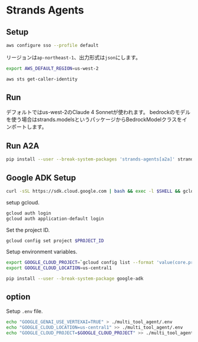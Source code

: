# Strands Agents

## Setup

```bash
aws configure sso --profile default
```

リージョンは`ap-northeast-1`、出力形式は`json`にします。

```bash
export AWS_DEFAULT_REGION=us-west-2
```

```bash
aws sts get-caller-identity
```

## Run

デフォルトではus-west-2のClaude 4 Sonnetが使われます。
bedrockのモデルを使う場合はstrands.modelsというパッケージからBedrockModelクラスをインポートします。

## Run A2A

```bash
pip install --user --break-system-packages 'strands-agents[a2a]' strands-agents-tools
```

## Google ADK Setup

```bash
curl -sSL https://sdk.cloud.google.com | bash && exec -l $SHELL && gcloud init
```

setup gcloud.

```bash
gcloud auth login
gcloud auth application-default login
```

Set the project ID.

```bash
gcloud config set project $PROJECT_ID
```

Setup environment variables.

```bash
export GOOGLE_CLOUD_PROJECT=`gcloud config list --format 'value(core.project)'`
export GOOGLE_CLOUD_LOCATION=us-central1
```

```bash
pip install --user --break-system-package google-adk
```

## option

Setup `.env` file.

```bash
echo "GOOGLE_GENAI_USE_VERTEXAI=TRUE" > ./multi_tool_agent/.env
echo "GOOGLE_CLOUD_LOCATION=us-central1" >> ./multi_tool_agent/.env
echo "GOOGLE_CLOUD_PROJECT=$GOOGLE_CLOUD_PROJECT" >> ./multi_tool_agent/.env
```
